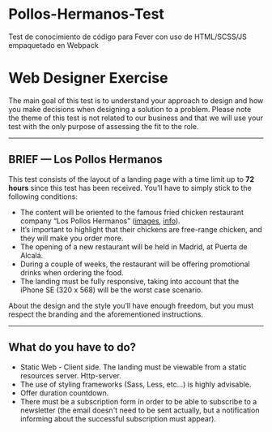 # Pollos-Hermanos-Test
Test de conocimiento de código para Fever con uso de HTML/SCSS/JS empaquetado en Webpack

# Web Designer Exercise

The main goal of this test is to understand your approach to design and how you make decisions when designing a solution to a problem. Please note the theme of this test is not related to our business and that we will use your test with the only purpose of assessing the fit to the role.

---

## BRIEF — Los Pollos Hermanos

This test consists of the layout of a landing page with a time limit up to **72 hours** since this test has been received. You’ll have to simply stick to the following conditions:



* The content will be oriented to the famous fried chicken restaurant company “Los Pollos Hermanos” ([images](https://www.google.es/search?q=pollos+hermanos&tbm=isch), [info](https://breakingbad.fandom.com/es/wiki/Los_Pollos_Hermanos)).
* It’s important to highlight that their chickens are free-range chicken, and they will make you order more.
* The opening of a new restaurant will be held in Madrid, at Puerta de Alcalá.
* During a couple of weeks, the restaurant will be offering promotional drinks when ordering the food.
* The landing must be fully responsive, taking into account that the iPhone SE (320 x 568) will be the worst case scenario.

About the design and the style you’ll have enough freedom, but you must respect the branding and the aforementioned instructions.


---


## What do you have to do?



* Static Web - Client side. The landing must be viewable from a static resources server. Http-server.
* The use of styling frameworks (Sass, Less, etc...) is highly advisable.
* Offer duration countdown.
* There must be a subscription form in order to be able to subscribe to a newsletter (the email doesn't need to be sent actually, but a notification informing about the successful subscription must appear).
